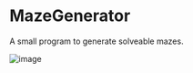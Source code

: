 # MazeGenerator

A small program to generate solveable mazes.


![image](https://user-images.githubusercontent.com/36928284/188878273-bc83bf93-1bad-4942-9910-29cda9b754b2.png)
